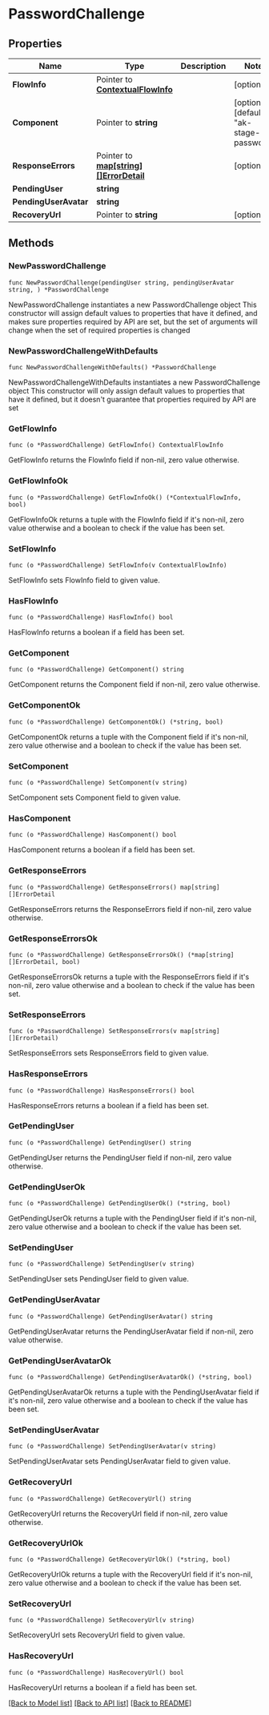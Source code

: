 # PasswordChallenge

## Properties

Name | Type | Description | Notes
------------ | ------------- | ------------- | -------------
**FlowInfo** | Pointer to [**ContextualFlowInfo**](ContextualFlowInfo.md) |  | [optional] 
**Component** | Pointer to **string** |  | [optional] [default to "ak-stage-password"]
**ResponseErrors** | Pointer to [**map[string][]ErrorDetail**](array.md) |  | [optional] 
**PendingUser** | **string** |  | 
**PendingUserAvatar** | **string** |  | 
**RecoveryUrl** | Pointer to **string** |  | [optional] 

## Methods

### NewPasswordChallenge

`func NewPasswordChallenge(pendingUser string, pendingUserAvatar string, ) *PasswordChallenge`

NewPasswordChallenge instantiates a new PasswordChallenge object
This constructor will assign default values to properties that have it defined,
and makes sure properties required by API are set, but the set of arguments
will change when the set of required properties is changed

### NewPasswordChallengeWithDefaults

`func NewPasswordChallengeWithDefaults() *PasswordChallenge`

NewPasswordChallengeWithDefaults instantiates a new PasswordChallenge object
This constructor will only assign default values to properties that have it defined,
but it doesn't guarantee that properties required by API are set

### GetFlowInfo

`func (o *PasswordChallenge) GetFlowInfo() ContextualFlowInfo`

GetFlowInfo returns the FlowInfo field if non-nil, zero value otherwise.

### GetFlowInfoOk

`func (o *PasswordChallenge) GetFlowInfoOk() (*ContextualFlowInfo, bool)`

GetFlowInfoOk returns a tuple with the FlowInfo field if it's non-nil, zero value otherwise
and a boolean to check if the value has been set.

### SetFlowInfo

`func (o *PasswordChallenge) SetFlowInfo(v ContextualFlowInfo)`

SetFlowInfo sets FlowInfo field to given value.

### HasFlowInfo

`func (o *PasswordChallenge) HasFlowInfo() bool`

HasFlowInfo returns a boolean if a field has been set.

### GetComponent

`func (o *PasswordChallenge) GetComponent() string`

GetComponent returns the Component field if non-nil, zero value otherwise.

### GetComponentOk

`func (o *PasswordChallenge) GetComponentOk() (*string, bool)`

GetComponentOk returns a tuple with the Component field if it's non-nil, zero value otherwise
and a boolean to check if the value has been set.

### SetComponent

`func (o *PasswordChallenge) SetComponent(v string)`

SetComponent sets Component field to given value.

### HasComponent

`func (o *PasswordChallenge) HasComponent() bool`

HasComponent returns a boolean if a field has been set.

### GetResponseErrors

`func (o *PasswordChallenge) GetResponseErrors() map[string][]ErrorDetail`

GetResponseErrors returns the ResponseErrors field if non-nil, zero value otherwise.

### GetResponseErrorsOk

`func (o *PasswordChallenge) GetResponseErrorsOk() (*map[string][]ErrorDetail, bool)`

GetResponseErrorsOk returns a tuple with the ResponseErrors field if it's non-nil, zero value otherwise
and a boolean to check if the value has been set.

### SetResponseErrors

`func (o *PasswordChallenge) SetResponseErrors(v map[string][]ErrorDetail)`

SetResponseErrors sets ResponseErrors field to given value.

### HasResponseErrors

`func (o *PasswordChallenge) HasResponseErrors() bool`

HasResponseErrors returns a boolean if a field has been set.

### GetPendingUser

`func (o *PasswordChallenge) GetPendingUser() string`

GetPendingUser returns the PendingUser field if non-nil, zero value otherwise.

### GetPendingUserOk

`func (o *PasswordChallenge) GetPendingUserOk() (*string, bool)`

GetPendingUserOk returns a tuple with the PendingUser field if it's non-nil, zero value otherwise
and a boolean to check if the value has been set.

### SetPendingUser

`func (o *PasswordChallenge) SetPendingUser(v string)`

SetPendingUser sets PendingUser field to given value.


### GetPendingUserAvatar

`func (o *PasswordChallenge) GetPendingUserAvatar() string`

GetPendingUserAvatar returns the PendingUserAvatar field if non-nil, zero value otherwise.

### GetPendingUserAvatarOk

`func (o *PasswordChallenge) GetPendingUserAvatarOk() (*string, bool)`

GetPendingUserAvatarOk returns a tuple with the PendingUserAvatar field if it's non-nil, zero value otherwise
and a boolean to check if the value has been set.

### SetPendingUserAvatar

`func (o *PasswordChallenge) SetPendingUserAvatar(v string)`

SetPendingUserAvatar sets PendingUserAvatar field to given value.


### GetRecoveryUrl

`func (o *PasswordChallenge) GetRecoveryUrl() string`

GetRecoveryUrl returns the RecoveryUrl field if non-nil, zero value otherwise.

### GetRecoveryUrlOk

`func (o *PasswordChallenge) GetRecoveryUrlOk() (*string, bool)`

GetRecoveryUrlOk returns a tuple with the RecoveryUrl field if it's non-nil, zero value otherwise
and a boolean to check if the value has been set.

### SetRecoveryUrl

`func (o *PasswordChallenge) SetRecoveryUrl(v string)`

SetRecoveryUrl sets RecoveryUrl field to given value.

### HasRecoveryUrl

`func (o *PasswordChallenge) HasRecoveryUrl() bool`

HasRecoveryUrl returns a boolean if a field has been set.


[[Back to Model list]](../README.md#documentation-for-models) [[Back to API list]](../README.md#documentation-for-api-endpoints) [[Back to README]](../README.md)



